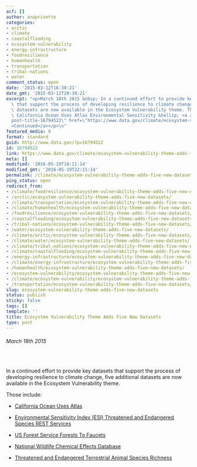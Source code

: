 ```yaml
---
acf: []
author: anaprivette
categories:
- arctic
- climate
- coastalflooding
- ecosystem-vulnerability
- energy-infrastructure
- foodresilience
- humanhealth
- transportation
- tribal-nations
- water
comment_status: open
date: '2015-03-12T16:38:21'
date_gmt: '2015-03-12T20:38:21'
excerpt: "<p>March 18th 2015 &nbsp; In a continued effort to provide key datasets\
  \ that support the process of developing resilience to climate change, five\_additional\
  \ datasets are now available in the Ecosystem Vulnerability theme. Those include:\
  \ California Ocean Uses Atlas Environmental Sensitivity &hellip; <a aria-describedby=\"\
  post-title-16794522\" href=\"https://www.data.gov/climate/ecosystem-vulnerability-theme-adds-five-new-datasets/\"\
  >Continued</a></p>\n"
featured_media: 0
format: standard
guid: http://www.data.gov/?p=16794522
id: 16794522
link: https://www.data.gov/climate/ecosystem-vulnerability-theme-adds-five-new-datasets/
meta: []
modified: '2016-05-19T18:11:14'
modified_gmt: '2016-05-19T22:11:14'
permalink: /climate/ecosystem-vulnerability-theme-adds-five-new-datasets/
ping_status: open
redirect_from:
- /climate/foodresilience/ecosystem-vulnerability-theme-adds-five-new-datasets/
- /arctic/ecosystem-vulnerability-theme-adds-five-new-datasets/
- /climate/transportation/ecosystem-vulnerability-theme-adds-five-new-datasets/
- /climate/humanhealth/ecosystem-vulnerability-theme-adds-five-new-datasets/
- /foodresilience/ecosystem-vulnerability-theme-adds-five-new-datasets/
- /coastalflooding/ecosystem-vulnerability-theme-adds-five-new-datasets/
- /tribal-nations/ecosystem-vulnerability-theme-adds-five-new-datasets/
- /water/ecosystem-vulnerability-theme-adds-five-new-datasets/
- /climate/arctic/ecosystem-vulnerability-theme-adds-five-new-datasets/
- /climate/water/ecosystem-vulnerability-theme-adds-five-new-datasets/
- /climate/tribal-nations/ecosystem-vulnerability-theme-adds-five-new-datasets/
- /climate/coastalflooding/ecosystem-vulnerability-theme-adds-five-new-datasets/
- /energy-infrastructure/ecosystem-vulnerability-theme-adds-five-new-datasets/
- /climate/energy-infrastructure/ecosystem-vulnerability-theme-adds-five-new-datasets/
- /humanhealth/ecosystem-vulnerability-theme-adds-five-new-datasets/
- /ecosystem-vulnerability/ecosystem-vulnerability-theme-adds-five-new-datasets/
- /climate/ecosystem-vulnerability/ecosystem-vulnerability-theme-adds-five-new-datasets/
- /transportation/ecosystem-vulnerability-theme-adds-five-new-datasets/
slug: ecosystem-vulnerability-theme-adds-five-new-datasets
status: publish
sticky: false
tags: []
template: ''
title: Ecosystem Vulnerability Theme Adds Five New Datasets
type: post
---
```

###### *March 18th 2015*


 


In a continued effort to provide key datasets that support the process of developing resilience to climate change, five additional datasets are now available in the Ecosystem Vulnerability theme.


Those include:


* [California Ocean Uses Atlas](https://catalog.data.gov/dataset/california-ocean-uses-atlas194a7)


* [Environmental Sensitivity Index (ESI) Threatened and Endangered Species REST Services](https://catalog.data.gov/dataset/environmental-sensitivity-index-esi-threatened-and-endangered-species-rest-services)


* [US Forest Service Forests To Faucets](https://catalog.data.gov/dataset/us-forest-service-forests-to-faucets)


* [National Wildlife Chemical Effects Database](https://catalog.data.gov/dataset/national-wildlife-chemical-effects-database)


* [Threatened and Endangered Terrestrial Animal Species Richness](https://catalog.data.gov/dataset/threatened-and-endangered-terrestrial-animal-species-richness)


 


